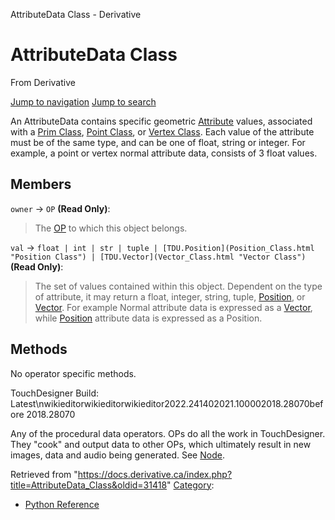 

AttributeData Class - Derivative

























# AttributeData Class

From Derivative



[Jump to navigation](#mw-head)
[Jump to search](#searchInput)

An AttributeData contains specific geometric [Attribute](Attribute.html "Attribute") values, associated with a [Prim Class](Prim_Class.html "Prim Class"), [Point Class](Point_Class.html "Point Class"), or [Vertex Class](Vertex_Class.html "Vertex Class"). Each value of the attribute must be of the same type, and can be one of float, string or integer. For example, a point or vertex normal attribute data, consists of 3 float values.

  


## Members

`owner` → `OP` **(Read Only)**:

> The [OP](OP_Class.html "OP Class") to which this object belongs.

`val` → `float | int | str | tuple | [TDU.Position](Position_Class.html "Position Class") | [TDU.Vector](Vector_Class.html "Vector Class")` **(Read Only)**:

> The set of values contained within this object. Dependent on the type of attribute, it may return a float, integer, string, tuple, [Position](Position_Class.html "Position Class"), or [Vector](Vector_Class.html "Vector Class"). For example Normal attribute data is expressed as a [Vector](Vector_Class.html "Vector Class"), while [Position](Position_Class.html "Position Class") attribute data is expressed as a Position.

## Methods

No operator specific methods.

  

TouchDesigner Build: Latest\nwikieditorwikieditorwikieditor2022.241402021.100002018.28070before 2018.28070

Any of the procedural data operators. OPs do all the work in TouchDesigner. They "cook" and output data to other OPs, which ultimately result in new images, data and audio being generated. See [Node](Node.html "Node").







Retrieved from "<https://docs.derivative.ca/index.php?title=AttributeData_Class&oldid=31418>"
[Category](Special_Categories.html "Special:Categories"):

* [Python Reference](Category_Python_Reference.html "Category:Python Reference")